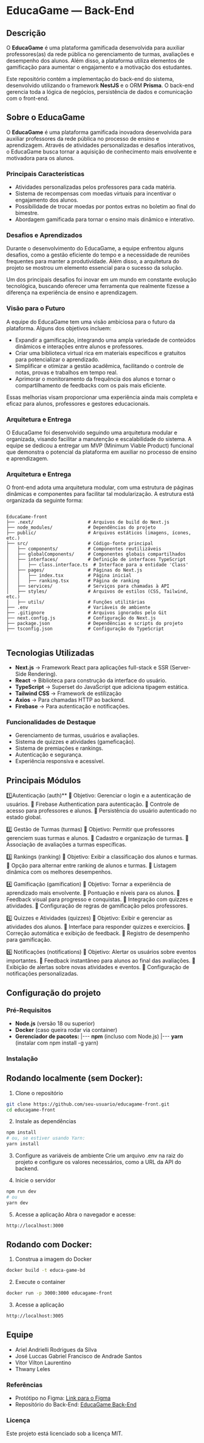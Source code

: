 # **EducaGame — Back-End**

## **Descrição**
O **EducaGame** é uma plataforma gamificada desenvolvida para auxiliar professores(as) da rede pública no gerenciamento de turmas, avaliações e desempenho dos alunos. Além disso, a plataforma utiliza elementos de gamificação para aumentar o engajamento e a motivação dos estudantes.

Este repositório contém a implementação do back-end do sistema, desenvolvido utilizando o framework **NestJS** e o ORM **Prisma**. O back-end gerencia toda a lógica de negócios, persistência de dados e comunicação com o front-end.

## **Sobre o EducaGame**

O **EducaGame** é uma plataforma gamificada inovadora desenvolvida para auxiliar professores da rede pública no processo de ensino e aprendizagem. Através de atividades personalizadas e desafios interativos, o EducaGame busca tornar a aquisição de conhecimento mais envolvente e motivadora para os alunos.

### **Principais Características**
- Atividades personalizadas pelos professores para cada matéria.
- Sistema de recompensas com moedas virtuais para incentivar o engajamento dos alunos.
- Possibilidade de trocar moedas por pontos extras no boletim ao final do bimestre.
- Abordagem gamificada para tornar o ensino mais dinâmico e interativo.

### **Desafios e Aprendizados**

Durante o desenvolvimento do EducaGame, a equipe enfrentou alguns desafios, como a gestão eficiente do tempo e a necessidade de reuniões frequentes para manter a produtividade. Além disso, a arquitetura do projeto se mostrou um elemento essencial para o sucesso da solução.

Um dos principais desafios foi inovar em um mundo em constante evolução tecnológica, buscando oferecer uma ferramenta que realmente fizesse a diferença na experiência de ensino e aprendizagem.

### **Visão para o Futuro**
A equipe do EducaGame tem uma visão ambiciosa para o futuro da plataforma. Alguns dos objetivos incluem:
- Expandir a gamificação, integrando uma ampla variedade de conteúdos dinâmicos e interações entre alunos e professores.
- Criar uma biblioteca virtual rica em materiais específicos e gratuitos para potencializar o aprendizado.
- Simplificar e otimizar a gestão acadêmica, facilitando o controle de notas, provas e trabalhos em tempo real.
- Aprimorar o monitoramento da frequência dos alunos e tornar o compartilhamento de feedbacks com os pais mais eficiente.

Essas melhorias visam proporcionar uma experiência ainda mais completa e eficaz para alunos, professores e gestores educacionais.

### **Arquitetura e Entrega**

O EducaGame foi desenvolvido seguindo uma arquitetura modular e organizada, visando facilitar a manutenção e escalabilidade do sistema. A equipe se dedicou a entregar um MVP (Minimum Viable Product) funcional que demonstra o potencial da plataforma em auxiliar no processo de ensino e aprendizagem.

### **Arquitetura e Entrega**
O front-end adota uma arquitetura modular, com uma estrutura de páginas dinâmicas e componentes para facilitar tal modularização. A estrutura está organizada da seguinte forma:

```plaintext

EducaGame-front
├── .next/                    # Arquivos de build do Next.js
├── node_modules/             # Dependências do projeto
├── public/                   # Arquivos estáticos (imagens, ícones, etc.)
├── src/                      # Código-fonte principal
│   ├── components/           # Componentes reutilizáveis
│   ├── globalComponents/     # Componentes globais compartilhados
│   ├── interfaces/           # Definição de interfaces TypeScript
│   │   ├── class.interface.ts  # Interface para a entidade 'Class'
│   ├── pages/                # Páginas do Next.js
│   │   ├── index.tsx         # Página inicial
│   │   ├── ranking.tsx       # Página de ranking
│   ├── services/             # Serviços para chamadas à API
│   ├── styles/               # Arquivos de estilos (CSS, Tailwind, etc.)
│   ├── utils/                # Funções utilitárias
├── .env                      # Variáveis de ambiente
├── .gitignore                # Arquivos ignorados pelo Git
├── next.config.js            # Configuração do Next.js
├── package.json              # Dependências e scripts do projeto
├── tsconfig.json             # Configuração do TypeScript


```

## **Tecnologias Utilizadas**

- **Next.js** → Framework React para aplicações full-stack e SSR (Server-Side Rendering).
- **React** → Biblioteca para construção da interface do usuário.
- **TypeScript** → Superset do JavaScript que adiciona tipagem estática.
- **Tailwind CSS** → Framework de estilização
- **Axios** → Para chamadas HTTP ao backend.
- **Firebase** → Para autenticação e notificações.

### **Funcionalidades de Destaque**
- Gerenciamento de turmas, usuários e avaliações.
- Sistema de quizzes e atividades (gameficação).
- Sistema de premiações e rankings.
- Autenticação e segurança.
- Experiência responsiva e acessível.

## **Principais Módulos**
1️⃣Autenticação (auth)**
📌 Objetivo: Gerenciar o login e a autenticação de usuários.
🔹 Firebase Authentication para autenticação.
🔹 Controle de acesso para professores e alunos.
🔹 Persistência do usuário autenticado no estado global.

2️⃣ Gestão de Turmas (turmas)
📌 Objetivo: Permitir que professores gerenciem suas turmas e alunos.
🔹 Cadastro e organização de turmas.
🔹 Associação de avaliações a turmas específicas.

3️⃣ Rankings (ranking)
📌 Objetivo: Exibir a classificação dos alunos e turmas.
🔹 Opção para alternar entre ranking de alunos e turmas.
🔹 Listagem dinâmica com os melhores desempenhos.

4️⃣ Gamificação (gamification)
📌 Objetivo: Tornar a experiência de aprendizado mais envolvente.
🔹 Pontuação e níveis para os alunos.
🔹 Feedback visual para progresso e conquistas.
🔹 Integração com quizzes e atividades.
🔹 Configuração de regras de gamificação pelos professores.

5️⃣ Quizzes e Atividades (quizzes)
📌 Objetivo: Exibir e gerenciar as atividades dos alunos.
🔹 Interface para responder quizzes e exercícios.
🔹 Correção automática e exibição de feedback.
🔹 Registro de desempenho para gamificação.

6️⃣ Notificações (notifications)
📌 Objetivo: Alertar os usuários sobre eventos importantes.
🔹 Feedback instantâneo para alunos ao final das avaliações.
🔹 Exibição de alertas sobre novas atividades e eventos.
🔹 Configuração de notificações personalizadas.

## **Configuração do projeto**
### **Pré-Requisitos**
- **Node.js** (versão 18 ou superior)
- **Docker** (caso queira rodar via container)
- **Gerenciador de pacotes:**
|--- **npm** (incluso com Node.js)
|--- **yarn** (instalar com npm install -g yarn)

### **Instalação**
## **Rodando localmente (sem Docker):**
1. Clone o repositório

```bash
git clone https://github.com/seu-usuario/educagame-front.git
cd educagame-front
```
2. Instale as dependências

```bash
npm install
# ou, se estiver usando Yarn:
yarn install
```

3. Configure as variáveis de ambiente
Crie um arquivo .env na raiz do projeto e configure os valores necessários, como a URL da API do backend.

4. Inicie o servidor

```bash
npm run dev
# ou
yarn dev
```

5. Acesse a aplicação
Abra o navegador e acesse:

```bash
http://localhost:3000
```

## **Rodando com Docker:**
1. Construa a imagem do Docker

```bash
docker build -t educa-game-bd
```

2. Execute o container

```bash
docker run -p 3000:3000 educagame-front
```

3. Acesse a aplicação

```bash
http://localhost:3005
```

## Equipe

- Ariel Andrielli Rodrigues da Silva
- José Luccas Gabriel Francisco de Andrade Santos
- Vitor Vilton Laurentino
- Thwany Leles

### **Referências**
- Protótipo no Figma: [Link para o Figma](https://www.figma.com)
- Repositório do Back-End: [EducaGame Back-End](https://github.com/FullStack24/EducaGame-back)

### **Licença**
Este projeto está licenciado sob a licença MIT.
